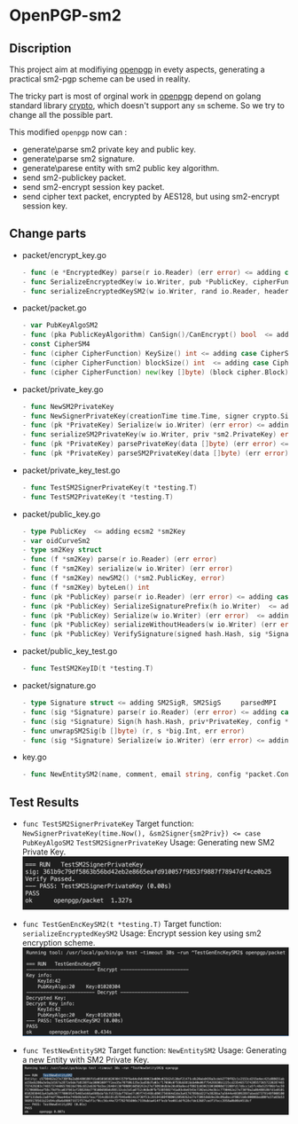 # OpenPGP-sm2

## Discription

This project aim at modifiying [openpgp](https://pkg.go.dev/golang.org/x/crypto/openpgp) in evety aspects, generating a practical sm2-pgp scheme can be used in reality.

The tricky part is most of orginal work in [openpgp](https://pkg.go.dev/golang.org/x/crypto/openpgp) depend on golang standard library [crypto](https://pkg.go.dev/crypto), which doesn't support any ``sm`` scheme. So we try to change all the possible part.

This modified ``openpgp`` now can :

- generate\parse sm2 private key and public key.
- generate\parse  sm2 signature.
- generate\parese entity with sm2 public key algorithm.
- send sm2-publickey packet.
- send sm2-encrypt session key packet.
- send cipher text packet, encrypted by AES128, but using sm2-encrypt session key.

## Change parts

- packet/encrypt_key.go

  ```go
  - func (e *EncryptedKey) parse(r io.Reader) (err error) <= adding case PubKeyAlgoSM2
  - func SerializeEncryptedKey(w io.Writer, pub *PublicKey, cipherFunc CipherFunction, key []byte, config *Config) error <= adding case PubKeyAlgoSM2
  - func serializeEncryptedKeySM2(w io.Writer, rand io.Reader, header [10]byte, pub *sm2.PublicKey, keyBlock []byte) error
  ```

- packet/packet.go
  
  ```go
  - var PubKeyAlgoSM2
  - func (pka PublicKeyAlgorithm) CanSign()/CanEncrypt() bool  <= adding case PubKeyAlgoSM2
  - const CipherSM4
  - func (cipher CipherFunction) KeySize() int <= adding case CipherSM4
  - func (cipher CipherFunction) blockSize() int  <= adding case CipherSM4
  - func (cipher CipherFunction) new(key []byte) (block cipher.Block) <= adding case CipherSM4
  ```
  
- packet/private_key.go

  ```go
  - func NewSM2PrivateKey
  - func NewSignerPrivateKey(creationTime time.Time, signer crypto.Signer) *PrivateKey <= adding case PubKeyAlgoSM2
  - func (pk *PrivateKey) Serialize(w io.Writer) (err error) <= adding case PubKeyAlgoSM2
  - func serializeSM2PrivateKey(w io.Writer, priv *sm2.PrivateKey) error
  - func (pk *PrivateKey) parsePrivateKey(data []byte) (err error) <= adding case PubKeyAlgoSM2
  - func (pk *PrivateKey) parseSM2PrivateKey(data []byte) (err error)
  ```

- packet/private_key_test.go

  ```go
  - func TestSM2SignerPrivateKey(t *testing.T)
  - func TestSM2PrivateKey(t *testing.T)
  ```

- packet/public_key.go

  ```go
  - type PublicKey  <= adding ecsm2 *sm2Key
  - var oidCurveSm2
  - type sm2Key struct
  - func (f *sm2Key) parse(r io.Reader) (err error)
  - func (f *sm2Key) serialize(w io.Writer) (err error)
  - func (f *sm2Key) newSM2() (*sm2.PublicKey, error)
  - func (f *sm2Key) byteLen() int
  - func (pk *PublicKey) parse(r io.Reader) (err error) <= adding case PubKeyAlgoSM2
  - func (pk *PublicKey) SerializeSignaturePrefix(h io.Writer)  <= adding case PubKeyAlgoSM2
  - func (pk *PublicKey) Serialize(w io.Writer) (err error)  <= adding case PubKeyAlgoSM2
  - func (pk *PublicKey) serializeWithoutHeaders(w io.Writer) (err error) <= adding case PubKeyAlgoSM2
  - func (pk *PublicKey) VerifySignature(signed hash.Hash, sig *Signature) (err error)  <= adding case PubKeyAlgoSM2
  ```

- packet/public_key_test.go

  ```go
  - func TestSM2KeyID(t *testing.T)
  ```

- packet/signature.go

  ```go
  - type Signature struct <= adding SM2SigR, SM2SigS     parsedMPI
  - func (sig *Signature) parse(r io.Reader) (err error) <= adding case PubKeyAlgoSM2
  - func (sig *Signature) Sign(h hash.Hash, priv*PrivateKey, config *Config) (err error)  <= adding case PubKeyAlgoSM2
  - func unwrapSM2Sig(b []byte) (r, s *big.Int, err error)
  - func (sig *Signature) Serialize(w io.Writer) (err error) <= adding case PubKeyAlgoSM2
  ```

- key.go

  ```go
  - func NewEntitySM2(name, comment, email string, config *packet.Config) (*Entity, error)
  ```

## Test Results

- ``func TestSM2SignerPrivateKey``
   Target function:  ``NewSignerPrivateKey(time.Now(), &sm2Signer{sm2Priv}) <= case PubKeyAlgoSM2``
                     ``TestSM2SignerPrivateKey``
   Usage: Generating new SM2 Private Key.
![1](./figure/TestSM2SignerPrivateKey.png)

- ``func TestGenEncKeySM2(t *testing.T)``
  Target function: ``serializeEncryptedKeySM2``
  Usage: Encrypt session key using sm2 encryption scheme.
![2](./figure/TestGenEncKeySM2.png)

- ``func TestNewEntitySM2``
 Target function: ``NewEntitySM2``
 Usage: Generating a new Entity with SM2 Private Key.
  ![3](./figure/NewEntitySM2.png)
